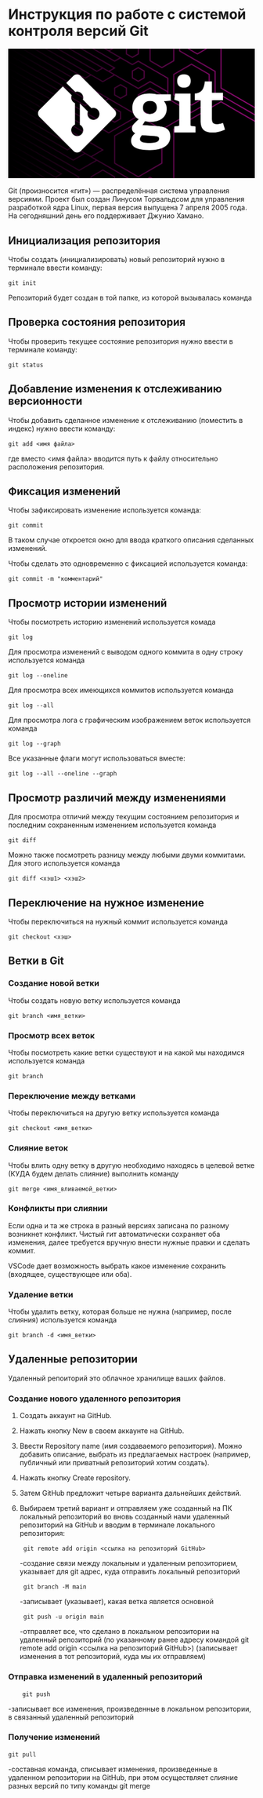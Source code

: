 # **Инструкция по работе с системой контроля версий Git**

![Эмблема Git](git.jpg)

Git (произносится «гит») — распределённая система управления версиями. Проект был создан Линусом Торвальдсом для управления разработкой ядра Linux, первая версия выпущена 7 апреля 2005 года. На сегодняшний день его поддерживает Джунио Хамано.

## Инициализация репозитория

Чтобы создать (инициализировать) новый репозиторий нужно в терминале ввести команду:

    git init

Репозиторий будет создан в той папке, из которой вызывалась команда

## Проверка состояния репозитория

Чтобы проверить текущее состояние репозитория нужно ввести в терминале команду:

    git status

## Добавление изменения к отслеживанию версионности

Чтобы добавить сделанное изменение к отслеживанию (поместить в индекс) нужно ввести команду:

    git add <имя файла>

где вместо <имя файла> вводится путь к файлу относительно расположения репозитория.

## Фиксация изменений

Чтобы зафиксировать изменение используется команда:

    git commit

В таком случае откроется окно для ввода краткого описания сделанных изменений.

Чтобы сделать это одновременно с фиксацией используется команда:

    git commit -m "комментарий"

## Просмотр истории изменений

Чтобы посмотреть историю изменений используется комада

    git log

Для просмотра изменений с выводом одного коммита в одну строку используется команда

    git log --oneline

Для просмотра всех имеющихся коммитов используется команда

    git log --all

Для просмотра лога с графическим изображением веток используется команда

    git log --graph

Все указанные флаги могут использоваться вместе:

    git log --all --oneline --graph

## Просмотр различий между изменениями

Для просмотра отличий между текущим состоянием репозитория и последним сохраненным изменением используется команда

    git diff

Можно также посмотреть разницу между любыми двуми коммитами. Для этого используется команда

    git diff <хэш1> <хэш2>

## Переключение на нужное изменение

Чтобы переключиться на нужный коммит используется команда

    git checkout <хэш>

## Ветки в Git

### Создание новой ветки

Чтобы создать новую ветку используется команда

    git branch <имя_ветки>

### Просмотр всех веток

Чтобы посмотреть какие ветки существуют и на какой мы находимся используется команда

    git branch

### Переключение между ветками

Чтобы переключиться на другую ветку используется команда

    git checkout <имя_ветки>

### Слияние веток

Чтобы влить одну ветку в другую необходимо находясь в целевой ветке (КУДА будем делать слияние) выполнить команду

    git merge <имя_вливаемой_ветки>

### Конфликты при слиянии

Если одна и та же строка в разный версиях записана по разному возникнет конфликт.
Чистый гит автоматически сохраняет оба изменения, далее требуется вручную внести нужные правки и сделать коммит.

VSСode дает возможность выбрать какое изменение сохранить (входящее, существующее или оба).

### Удаление ветки

Чтобы удалить ветку, которая больше не нужна (например, после слияния) используется команда

    git branch -d <имя_ветки>

## Удаленные репозитории

Удаленный репоиторий это облачное хранилище ваших файлов.

### Создание нового удаленного репозитория

1. Создать аккаунт на GitHub.
2. Нажать кнопку New в своем аккаунте на GitHub.
3. Ввести Repository name (имя создаваемого репозитория). Можно добавить описание, выбрать из предлагаемых настроек (например, публичный или приватный репозиторий хотим создать).
4. Нажать кнопку Create repository.
5. Затем GitHub предложит четыре варианта дальнейших действий. 
6. Выбираем третий вариант и отправляем уже созданный на ПК локальный репозиторий во вновь созданный нами удаленный репозиторий на GitHub и вводим в терминале локального репозитория:

        git remote add origin <ссылка на репозиторий GitHub>
    -создание связи между локальным и удаленным репозиторием, указывает для git адрес, куда отправить локальный репозиторий

        git branch -M main

    -записывает (указывает), какая ветка является основной

        git push -u origin main
     -отправляет все, что сделано в локальном репозитории на удаленный репозиторий (по указанному ранее адресу командой git remote add origin <ссылка на репозиторий GitHub>) (записывает изменения в тот репозиторий, куда мы их отправляем)

### Отправка изменений в удаленный репозиторий

        git push

-записывает все изменения, произведенные в локальном репозитории, в связанный удаленный репозиторий

### Получение изменений

    git pull

-составная команда, списывает изменения, произведенные в удаленном репозитории на GitHub, при этом осуществляет слияние разных версий по типу команды git merge
